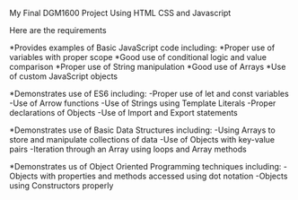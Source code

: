 My Final DGM1600 Project
Using HTML CSS and Javascript

Here are the requirements

*Provides examples of Basic JavaScript code including:
  *Proper use of variables with proper scope
  *Good use of conditional logic and value comparison
  *Proper use of String manipulation
  *Good use of Arrays
  *Use of custom JavaScript objects

*Demonstrates use of ES6 including:
-Proper use of let and const variables 
-Use of Arrow functions
-Use of Strings using Template Literals
-Proper declarations of Objects
-Use of Import and Export statements

*Demonstrates use of Basic Data Structures including:
-Using Arrays to store and manipulate collections of data
-Use of Objects with key-value pairs
-Iteration through an Array using loops and Array methods

*Demonstrates us of Object Oriented Programming techniques including:
-Objects with properties and methods accessed using dot notation
-Objects using Constructors properly
